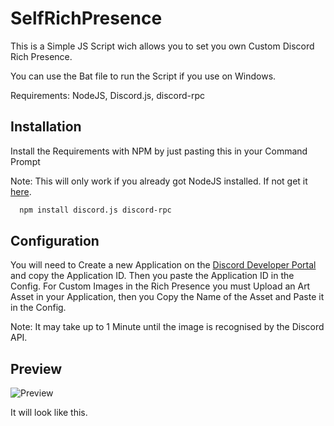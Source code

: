 
# SelfRichPresence

This is a Simple JS Script wich allows you to set you own Custom Discord Rich Presence.

You can use the Bat file to run the Script if you use on Windows.


Requirements:
NodeJS, Discord.js, discord-rpc




## Installation

Install the Requirements with NPM by just pasting this in your Command Prompt

Note: This will only work if you already got NodeJS installed.
If not get it  [here](https://nodejs.org/en).

```bash
  npm install discord.js discord-rpc
```

    
## Configuration

You will need to Create a new Application on the [Discord Developer Portal](https://discord.com/developers/applications/) and copy the Application ID. Then you paste the Application ID in the Config. For Custom Images in the Rich Presence you must Upload an Art Asset in your Application, then you Copy the Name of the Asset and Paste it in the Config. 

Note: It may take up to 1 Minute until the image is recognised by the Discord API.

## Preview

![Preview](https://cdn.discordapp.com/attachments/1187815923525095434/1200566665000263732/Screenshot_1.png?ex=65c6a5d6&is=65b430d6&hm=6d9e35a14395bf16b709ccdbc5cc5cca5b2850986066ef66b4d279e4180568d5&)

It will look like this.
